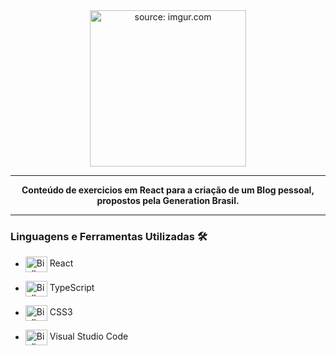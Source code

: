 <div align = "center">
  <img width="250px" src="https://cdn.jsdelivr.net/gh/devicons/devicon/icons/react/react-original-wordmark.svg" title="source: imgur.com"/>
  <hr>
  </div>
  <div align = "center">
  <p><b>Conteúdo de exercicios em React para a criação de um Blog pessoal, propostos pela Generation Brasil.</b>
  </p>
  </div>

<hr>

### **Linguagens e Ferramentas Utilizadas** 🛠

- <img align="center" alt="Biell-C" height="25" width="35" src="https://cdn.jsdelivr.net/gh/devicons/devicon/icons/react/react-original.svg"/> React
- <img align="center" alt="Biell-C" height="25" width="35" src="https://cdn.jsdelivr.net/gh/devicons/devicon/icons/typescript/typescript-original.svg"/> TypeScript
- <img align="center" alt="Biell-C" height="25" width="35" src="https://cdn.jsdelivr.net/gh/devicons/devicon/icons/css3/css3-original.svg"/> CSS3

- <img align="center" alt="Biell-Vscode" height="25" width="35" src="https://cdn.jsdelivr.net/gh/devicons/devicon/icons/vscode/vscode-original.svg"/> Visual Studio Code

